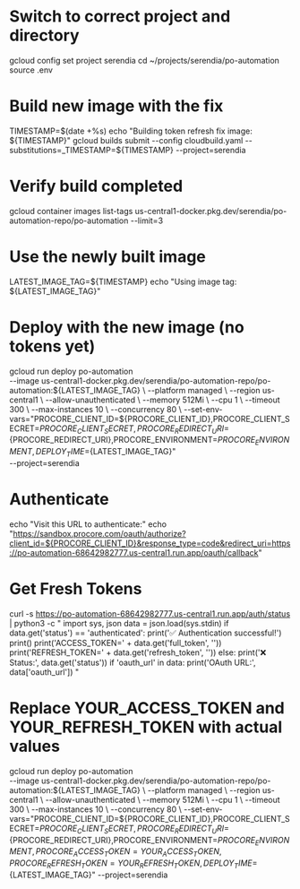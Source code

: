 # Switch to correct project and directory
gcloud config set project serendia
cd ~/projects/serendia/po-automation
source .env

# Build new image with the fix
TIMESTAMP=$(date +%s)
echo "Building token refresh fix image: ${TIMESTAMP}"
gcloud builds submit --config cloudbuild.yaml --substitutions=_TIMESTAMP=${TIMESTAMP} --project=serendia

# Verify build completed
gcloud container images list-tags us-central1-docker.pkg.dev/serendia/po-automation-repo/po-automation --limit=3

# Use the newly built image
LATEST_IMAGE_TAG=${TIMESTAMP}
echo "Using image tag: ${LATEST_IMAGE_TAG}"

# Deploy with the new image (no tokens yet)
gcloud run deploy po-automation \
  --image us-central1-docker.pkg.dev/serendia/po-automation-repo/po-automation:${LATEST_IMAGE_TAG} \
  --platform managed \
  --region us-central1 \
  --allow-unauthenticated \
  --memory 512Mi \
  --cpu 1 \
  --timeout 300 \
  --max-instances 10 \
  --concurrency 80 \
  --set-env-vars="PROCORE_CLIENT_ID=${PROCORE_CLIENT_ID},PROCORE_CLIENT_SECRET=${PROCORE_CLIENT_SECRET},PROCORE_REDIRECT_URI=${PROCORE_REDIRECT_URI},PROCORE_ENVIRONMENT=${PROCORE_ENVIRONMENT},DEPLOY_TIME=${LATEST_IMAGE_TAG}" \
  --project=serendia

# Authenticate

echo "Visit this URL to authenticate:"
echo "https://sandbox.procore.com/oauth/authorize?client_id=${PROCORE_CLIENT_ID}&response_type=code&redirect_uri=https://po-automation-68642982777.us-central1.run.app/oauth/callback"

# Get Fresh Tokens

curl -s https://po-automation-68642982777.us-central1.run.app/auth/status | python3 -c "
import sys, json
data = json.load(sys.stdin)
if data.get('status') == 'authenticated':
    print('✅ Authentication successful!')
    print()
    print('ACCESS_TOKEN=' + data.get('full_token', ''))
    print('REFRESH_TOKEN=' + data.get('refresh_token', ''))
else:
    print('❌ Status:', data.get('status'))
    if 'oauth_url' in data:
        print('OAuth URL:', data['oauth_url'])
"

# Replace YOUR_ACCESS_TOKEN and YOUR_REFRESH_TOKEN with actual values
gcloud run deploy po-automation \
  --image us-central1-docker.pkg.dev/serendia/po-automation-repo/po-automation:${LATEST_IMAGE_TAG} \
  --platform managed \
  --region us-central1 \
  --allow-unauthenticated \
  --memory 512Mi \
  --cpu 1 \
  --timeout 300 \
  --max-instances 10 \
  --concurrency 80 \
  --set-env-vars="PROCORE_CLIENT_ID=${PROCORE_CLIENT_ID},PROCORE_CLIENT_SECRET=${PROCORE_CLIENT_SECRET},PROCORE_REDIRECT_URI=${PROCORE_REDIRECT_URI},PROCORE_ENVIRONMENT=${PROCORE_ENVIRONMENT},PROCORE_ACCESS_TOKEN=YOUR_ACCESS_TOKEN,PROCORE_REFRESH_TOKEN=YOUR_REFRESH_TOKEN,DEPLOY_TIME=${LATEST_IMAGE_TAG}" --project=serendia
